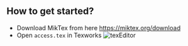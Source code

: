 ## How to get started?

- Download MikTex from here https://miktex.org/download
- Open `access.tex` in Texworks
![texEditor](https://github.com/nabin-nath/major-project-2/assets/55244069/4bf1e23c-e791-4751-9fcf-dc43ed22a213)
